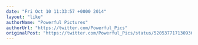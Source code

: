 ```yaml
---
date: "Fri Oct 10 11:33:57 +0000 2014"
layout: "like"
authorName: "Powerful Pictures"
authorUrl: "https://twitter.com/Powerful_Pics"
originalPost: "https://twitter.com/Powerful_Pics/status/520537717130936320"
---
```

